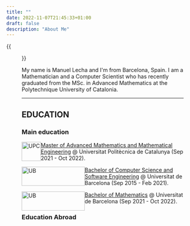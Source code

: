 ```yaml
---
title: ""
date: 2022-11-07T21:45:33+01:00
draft: false
description: "About Me" 
---
```


{{<figure src="/roundme.png" alt="This is how I look like" position="center" height="200px" width="200px">}} 

My name is Manuel Lecha and I'm from Barcelona, Spain. I am a Mathematician and a Computer Scientist who has recently graduated from the MSc. in Advanced Mathematics at the Polytechnique University of Catalonia. 

<hr>

## EDUCATION

### Main education

<img src="/UPC.png" alt="UPC" position="center" style="height:50px; width:50px; float: left;"> [Master of Advanced Mathematics and Mathematical Engineering](https://mamme.masters.upc.edu/en/) @ Universitat Politècnica de Catalunya (Sep 2021 - Oct 2022).

<img src="/UB.png" alt="UB" position="center" style="height:50px; width:165px; float: left;"> [Bachelor of Computer Science and Software Engineering](https://mat.ub.edu/degreecomputer/) @ Universitat de Barcelona (Sep 2015 - Feb 2021).

<img src="/UB.png" alt="UB" position="center" style="height:50px; width:165px; float: left;"> [Bachelor of Mathematics](https://mat.ub.edu/degreemaths/) @ Universitat de Barcelona (Sep 2021 - Oct 2022).


### Education Abroad